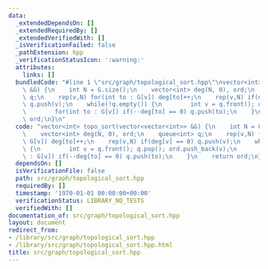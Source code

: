 ```yaml
---
data:
  _extendedDependsOn: []
  _extendedRequiredBy: []
  _extendedVerifiedWith: []
  _isVerificationFailed: false
  _pathExtension: hpp
  _verificationStatusIcon: ':warning:'
  attributes:
    links: []
  bundledCode: "#line 1 \"src/graph/topological_sort.hpp\"\nvector<int> topo_sort(vector<vector<int>>\
    \ &G) {\n    int N = G.size();\n    vector<int> deg(N, 0), ord;\n    queue<int>\
    \ q;\n    rep(v,N) for(int to : G[v]) deg[to]++;\n    rep(v,N) if(deg[v] == 0)\
    \ q.push(v);\n    while(!q.empty()) {\n        int v = q.front(); q.pop(); ord.push_back(v);\n\
    \        for(int to : G[v]) if(--deg[to] == 0) q.push(to);\n    }\n    return\
    \ ord;\n}\n"
  code: "vector<int> topo_sort(vector<vector<int>> &G) {\n    int N = G.size();\n\
    \    vector<int> deg(N, 0), ord;\n    queue<int> q;\n    rep(v,N) for(int to :\
    \ G[v]) deg[to]++;\n    rep(v,N) if(deg[v] == 0) q.push(v);\n    while(!q.empty())\
    \ {\n        int v = q.front(); q.pop(); ord.push_back(v);\n        for(int to\
    \ : G[v]) if(--deg[to] == 0) q.push(to);\n    }\n    return ord;\n}\n"
  dependsOn: []
  isVerificationFile: false
  path: src/graph/topological_sort.hpp
  requiredBy: []
  timestamp: '1970-01-01 00:00:00+00:00'
  verificationStatus: LIBRARY_NO_TESTS
  verifiedWith: []
documentation_of: src/graph/topological_sort.hpp
layout: document
redirect_from:
- /library/src/graph/topological_sort.hpp
- /library/src/graph/topological_sort.hpp.html
title: src/graph/topological_sort.hpp
---
```

